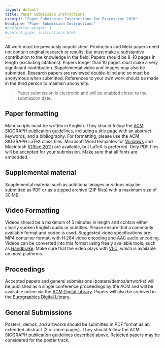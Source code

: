 ```yaml
---
layout: default
title: Paper Submission Instructions
excerpt: "Paper Submission Instructions for Expressive 2018"
headline: "Paper Submission Instructions"
#navigation_weight: 1
#content_page: instructions.html
---
```


All work must be previously unpublished. Production and Meta papers need not contain original research or results, but must make a substantive contribution to the knowledge in the field. Papers should be 8–10 pages in length (excluding citations). Papers longer than 10 pages must make a very significant contribution. Supplemental video and images may also be submitted. Research papers are reviewed double-blind and so must be anonymous when submitted. References to your own work should be made in the third person to maintain anonymity.

> Paper submission is electronic and will be enabled closer to the submission date.

## Paper formatting

Manuscripts must be written in English. They should follow the [ACM SIGGRAPH publication guidelines](http://www.siggraph.org/learn/instructions-authors), including a title page with an abstract, keywords, and a bibliography. For formatting, please use the ACM SIGGRAPH LaTeX class files. Microsoft Word templates for [Windows](http://www.acm.org/binaries/content/assets/publications/consolidated-tex-template/acm_windows_word_template.zip) and Macintosh ([Office 2011](http://www.acm.org/binaries/content/assets/publications/consolidated-tex-template/acm_mac_2011_word_template.zip)) are available, but LaTeX is preferred. Only PDF files will be accepted for your submission. Make sure that all fonts are embedded.

## Supplemental material

Supplemental material such as additional images or videos may be submitted as PDF or as a zipped archive (ZIP files) with a maximum size of 30 MB.

## Video Formatting

Videos should be a maximum of 5 minutes in length and contain either clearly spoken English audio or subtitles. Please ensure that a commonly available format and codec is used. Suggested video specifications are: MP4 container format, with H.264 video encoding and AAC audio encoding. Videos can be converted into this format using freely available tools, such as [Handbrake](https://handbrake.fr/). Make sure that the video plays with [VLC](https://www.videolan.org/vlc/), which is available on most platforms.

## Proceedings

Accepted papers and general submissions (posters/demos/artworks) will be published as a single conference proceedings by the ACM and will be available online via the [ACM Digital Library](http://dl.acm.org/). Papers will also be archived in the [Eurographics Digital Library](https://diglib.eg.org/).

## General Submissions

Posters, demos, and artworks should be submitted in PDF format as an extended abstract (2 or more pages). They should follow the ACM SIGGRAPH publication guidelines described above. Rejected papers may be considered for the poster track.
